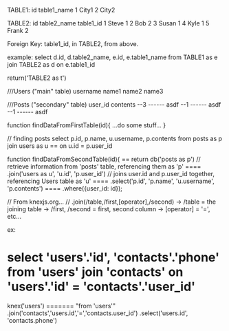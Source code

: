 TABLE1:
id table1_name
1 City1
2 City2

TABLE2:
id table2_name table1_id
1 Steve 1
2 Bob 2
3 Susan 1
4 Kyle 1
5 Frank 2

Foreign Key: table1_id, in TABLE2, from above.

example:
select d.id, d.table2_name, e.id, e.table1_name
from TABLE1 as e
join TABLE2 as d
on e.table1_id

return('TABLE2 as t')

///Users ("main" table)
username
name1
name2
name3

///Posts ("secondary" table)
user_id contents
--3 ------ asdf
--1 ------ asdf
--1 ------ asdf

function findDataFromFirstTable(id){
...do some stuff...
}

// finding posts
select p.id, p.name, u.username, p.contents
from posts as p
join users as u
== on u.id = p.user_id

function findDataFromSecondTable(id){
== return db('posts as p')
// retrieve information from 'posts' table, referencing them as 'p'
==== .join('users as u', 'u.id', 'p.user_id')
// joins user.id and p.user_id together, referencing Users table as 'u'
==== .select('p.id', 'p.name', 'u.username', 'p.contents')
==== .where({user_id: id});

//
From knexjs.org...
//
.join(/table,/first,[operator],/second)
-> /table = the joining table
-> /first, /second = first, second column
-> [operator] = '=', etc...

ex:

select 'users'.'id', 'contacts'.'phone'
from 'users'
join 'contacts'
on 'users'.'id' = 'contacts'.'user_id'
============================
knex('users') ======= "from 'users'"
.join('contacts','users.id','=','contacts.user_id')
.select('users.id', 'contacts.phone')
